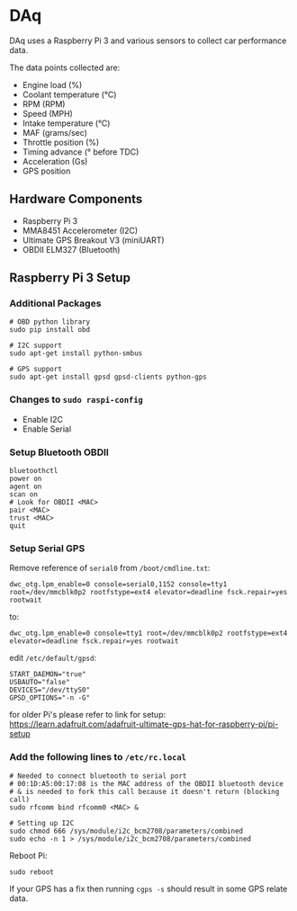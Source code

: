 # DAq

DAq uses a Raspberry Pi 3 and various sensors to collect car performance data.

The data points collected are:

- Engine load (%)
- Coolant temperature (&deg;C)
- RPM (RPM)
- Speed (MPH)
- Intake temperature (&deg;C)
- MAF (grams/sec)
- Throttle position (%)
- Timing advance (&deg; before TDC)
- Acceleration (Gs)
- GPS position

## Hardware Components

- Raspberry Pi 3
- MMA8451 Accelerometer (I2C)
- Ultimate GPS Breakout V3 (miniUART)
- OBDII ELM327 (Bluetooth)

## Raspberry Pi 3 Setup

### Additional Packages

```
# OBD python library
sudo pip install obd

# I2C support
sudo apt-get install python-smbus

# GPS support
sudo apt-get install gpsd gpsd-clients python-gps
```

### Changes to `sudo raspi-config`

- Enable I2C
- Enable Serial

### Setup Bluetooth OBDII

```
bluetoothctl
power on
agent on
scan on
# Look for OBDII <MAC>
pair <MAC>
trust <MAC>
quit
```

### Setup Serial GPS

Remove reference of `serial0` from `/boot/cmdline.txt`:
```
dwc_otg.lpm_enable=0 console=serial0,1152 console=tty1 root=/dev/mmcblk0p2 rootfstype=ext4 elevator=deadline fsck.repair=yes rootwait
```
to:
```
dwc_otg.lpm_enable=0 console=tty1 root=/dev/mmcblk0p2 rootfstype=ext4 elevator=deadline fsck.repair=yes rootwait
```

edit `/etc/default/gpsd`:
```
START_DAEMON="true"
USBAUTO="false"
DEVICES="/dev/ttyS0"
GPSD_OPTIONS="-n -G"
```

for older Pi's please refer to link for setup:
<https://learn.adafruit.com/adafruit-ultimate-gps-hat-for-raspberry-pi/pi-setup>

### Add the following lines to `/etc/rc.local`

```
# Needed to connect bluetooth to serial port
# 00:1D:A5:00:17:08 is the MAC address of the OBDII bluetooth device
# & is needed to fork this call because it doesn't return (blocking call)
sudo rfcomm bind rfcomm0 <MAC> &

# Setting up I2C
sudo chmod 666 /sys/module/i2c_bcm2708/parameters/combined
sudo echo -n 1 > /sys/module/i2c_bcm2708/parameters/combined
```

Reboot Pi:
```
sudo reboot
```

If your GPS has a fix then running `cgps -s` should result in some GPS relate data.
